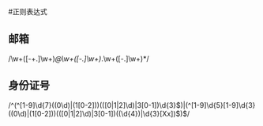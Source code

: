 #正则表达式

## 邮箱

/\w+([-+.]\w+)*@\w+([-.]\w+)*\.\w+([-.]\w+)*/


## 身份证号

/^(^[1-9]\d{7}((0\d)|(1[0-2]))(([0|1|2]\d)|3[0-1])\d{3}$)|(^[1-9]\d{5}[1-9]\d{3}((0\d)|(1[0-2]))(([0|1|2]\d)|3[0-1])((\d{4})|\d{3}[Xx])$)$/
